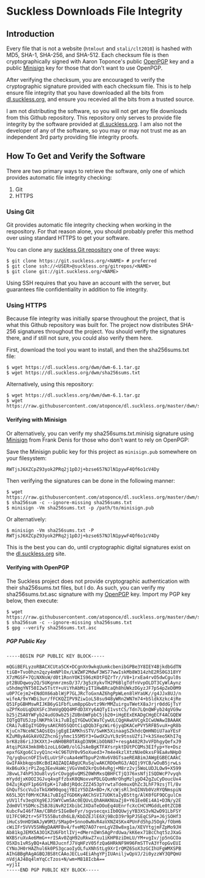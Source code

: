 # Suckless Downloads File Integrity
## Introduction
Every file that is not a website (`htmlout` and `stali/clt2010`) is hashed with
MD5, SHA-1, SHA-256, and SHA-512. Each checksum file is then cryptographically
signed with Aaron Toponce's public [OpenPGP](https://openpgp.org) key and a public
[Minisign](https://github.com/jedisct1/minisign) key for those that don't want to use
OpenPGP.

After verifying the checksum, you are encouraged to verify the cryptographic
signature provided with each checksum file. This is to help ensure file
integrity that you have downloaded all the bits from
[dl.suckless.org](https://dl.suckless.org), and ensure you recevied all the
bits from a trusted source.

I am not distributing the software, so you will not get any file downloads from
this Github repository. This repository only serves to provide file integrity
by the software provided at [dl.suckless.org](https://dl.suckless.org). I am
also not the developer of any of the software, so you may or may not trust me
as an independent 3rd party providing file integrity proofs.

## How To Get and Verify the Software
There are two primary ways to retrieve the software, only one of which provides
automatic file integrity checking:

1. Git
2. HTTPS

### Using Git
Git provides automatic file integrity checking when working in the respository.
For that reason alone, you should probably prefer this method over using
standard HTTPS to get your software.

You can clone any [suckless Git repository](https://git.suckless.org/) one of
three ways:

    $ git clone https://git.suckless.org/<NAME> # preferred
    $ git clone ssh://<USER>@suckless.org/gitrepos/<NAME>
    $ git clone git://git.suckless.org/<NAME>

Using SSH requires that you have an account with the server, but guarantees
file confidentiality in addition to file integrity.

### Using HTTPS
Because file integrity was initially sparse throughout the project, that is
what this Github repository was built for. The project now distributes SHA-256
signatures throughout the project. You should verify the signatures there, and
if still not sure, you could also verify them here.

First, download the tool you want to install, and then the sha256sums.txt file:

    $ wget https://dl.suckless.org/dwm/dwm-6.1.tar.gz
    $ wget https://dl.suckless.org/dwm/sha256sums.txt

Alternatively, using this repository:

    $ wget https://dl.suckless.org/dwm/dwm-6.1.tar.gz
    $ wget https://raw.githubusercontent.com/atoponce/dl.suckless.org/master/dwm/sha256sums.txt

#### Verifying with Minisign
Or alternatively, you can verify my sha256sums.txt.minisig signature using
[Minisign](https://github.com/jedisct1/minisign) from Frank Denis for those who
don't want to rely on OpenPGP:

Save the Minisign public key for this project as `minisign.pub` somewhere on
your filesystem:

    RWTjsJ6XZCpZ93yok2PRq2j1pDJj+bzse657NJlN1pywF4Qf6o1cV4Dy

Then verifying the signatures can be done in the following manner:

    $ wget https://raw.githubusercontent.com/atoponce/dl.suckless.org/master/dwm/sha256sums.txt.minisig
    $ sha256sum -c --ignore-missing sha256sums.txt
    $ minisign -Vm sha256sums.txt -p /path/to/minisign.pub 

Or alternatively:

    $ minisign -Vm sha256sums.txt -P RWTjsJ6XZCpZ93yok2PRq2j1pDJj+bzse657NJlN1pywF4Qf6o1cV4Dy

This is the best you can do, until cryptographic digital signatures exist on
the [dl.suckless.org](https://dl.suckless.org) site.

#### Verifying with OpenPGP
The Suckless project does not provide cryptographic authentication with their
sha256sums.txt files, but I do. As such, you can verify my sha256sums.txt.asc
signature with my [OpenPGP](https://openpgp.org) key. Import my PGP key below, then execute:

    $ wget https://raw.githubusercontent.com/atoponce/dl.suckless.org/master/dwm/sha256sums.txt.asc
    $ sha256sum -c --ignore-missing sha256sums.txt
    $ gpg --verify sha256sums.txt.asc

#####  PGP Public Key

    -----BEGIN PGP PUBLIC KEY BLOCK-----

    mQGiBEFLyzoRBACXCUta5CK+DCgnXn9wkqUumkcbenibGPBe3Y8IEY4BjkdbGdTN
    tiGB+Tvo0hzn2qzy4mNPlOx/LWZWF2MdwF3WS77wwIskMb8W314zhE2RS0G318YY
    X7zMGSF+7QiNXNsW/d0t1RonYOKIS96zKOtFQZrTr//V8+1rxEa4rvO5dwCgul0s
    pt2BUDqwoy2Q/5UKgnmrzmsD/37/3g5zXykvTH2P6BlgTdfnVvpOLDT3CyWlAynz
    u5hdmgYNT50I2w5TstY+uViYhAbMiyIT1HwBRcaQh8hUWkzDGyzJF7pS4pZeD0M9
    u0P7Cejm2+ENdOX66ablWjP7GLJRcToGxnAZ6hgPpWLen8lHYaUK//g4JJx8UJ/n
    wifeA/9xYWDi3ur/fFCKQZIPV9Ziw1oL58su948yWRn2WN7m74+bSldkXzkc4jRe
    Q51FpGBHMswRIJKB6yG1FbfLum8ppGbvtz9NrMMZuirguTWetX8aJrjr0ddGjTsY
    uZPfKoUiqDUXSFc3hmVgQQQ4MFdD3XYy6AQTyI1vstCS/Tdn7LQnQWFyb24gVG9w
    b25jZSA8YWFyb24udG9wb25jZUBnbWFpbC5jb20+iHgEExEKADgCHgECF4ACGQEW
    IQTgQTU5JzplNKPhklki7uBIgIYGDwUCWaTCywULCQgHAwUVCgkICwUWAwIBAAAK
    CRAi7uBIgIYGD9ysAKCR05SQOtCiqDQb3FgzWir6jyqDKACePVY5RFB5vuX+gR8b
    KjuCn7NceNC5AQsEQsjgEgEIAMKhsSTV/SwHK5XinaagSZkhdcQmHNOiU7aaYEsF
    KZuM8yA4GkAVOZZhcnGjyhmc155M5Y3+GwdX2uYL9z9tnsUZfi7+k3SXeo5KhI7q
    brK8z86riJ3KXXtJ+oNH0BR0TAkgD3N9KibObN87+resgA482R3vVFDhgyQefxJ9
    AtqiPGX43mk8Hb1zoLL6GW0/olGJsAeBgKTFAYsrpktDUtPCQMs3EIfyp+Ye+Dsz
    epxfGXgo6C1vyQ1nc+kC96TUY0v95oXued3+7m4e4kzlXtzNUeOkxsF9EaAvNHpO
    7q/yqbucnOFISvELuUrSFcuAa4eWTbpuP2nNv6V8GTsaeREABimJAWgEGBECAAkC
    GwIFAkbkqpsBKcBdIAQZAQIABgUCRuSqlwAKCRDOeRG3/AQIj9YCB/wOuB5jrwLs
    HxB6uXkjrPiZogJEevHaWcjVGvVm02krQs04vRgj+M8rz2vj5WoLUDJLOw9+X599
    JBvwL74hP53Ou8lvySrCOvgg6vQMSZ0WhMxsQBHFCTjQ376xsNfjISQDWcP7vyqh
    mYyddjxKOOI3GJvq4xgFfzbxK0QNoxvePDLGQumNrOhgMzlypD42gZuCyDoucUx4
    D4ZujKqVF1p6GYEpK+17aBdjRQdcZZZ453pYrwtaTdemuxQhZc3LhF79zsjTl/8v
    GhQufSccVuIoTkGXW90qoqjYBIzY5DZA+BD+/K/cWjsRl3nQINVb0VzRYQNmspiN
    K65L3Qtf0MrKCRAi7uBIgIYGD6KyAKChSVI7UOKtaIyBSttg/AlK0fGF9QCgulCm
    yUV1lfv3eqVXg9EJJSWYCwm5Ac0EQUvLQhAHAKNUaZj8+Y61Ee0Ei4A1+D3N/y2E
    Zdm0VlYSDMcsZSBJ8iNvR2IXbibCJXDaTeDOoEq4UEnrfcXcCHCVMGddLe0tZCDB
    KubcFwI46f7Am/CBRdrSIGeBeFyr/sgvsecqxiIb0QUwjyYB3XS3vN2wD91LbFSY
    U17FC9R2tr+5FT555Butdh6LB/KbDZEJlE6Xj9BcD39r9pPJSEqCSPa+J6jSOHf3
    iHuCs9nHDSWAJyW9M3/SMap0+Snno0wNvR4aVXNZ4SKx4PUnFd5hpJ5Ogk/fObH6
    cWiIFr5VVV5SHNgDAAMFBv4/fveMQ7AO7renLgVZ0w8xg1a/XEVYtgjmFZpMo9JH
    Ab81kgJEMX5A3O1KZU6FbtlIVj+dMernIWn5AgPrdUwa/kK6ex71BcChqt5zJXaG
    WXBSruXvAe6MmG++rISAv0ZqH92uRkwZ7xu1iKHP8ziDmLU/YM+vgIv/jp5nGCOa
    O5XDs1vRSyBQ+AaLM8JucnfJ7VqHFzV05fzQa6HRkNF9H96FmSTTvA3YfopGvEUI
    CYNoJH0rHAZhul6k0PS3gcaoIyOLfuXNhStLg9XrIrQMZ6SoX3zGCIhUFgWMXSPB
    AIhGBBgRAgAGBQJBS8tCAAoJECLu4EiAhgYPjIUAniljwQpVJ/2i0yzzWY3QPQmU
    nVdjAJ48q4lmYqCcTzos+N/wm+M818IcbA==
    =yj1I
    -----END PGP PUBLIC KEY BLOCK-----

